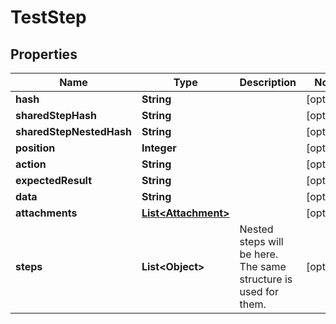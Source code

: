 

# TestStep


## Properties

| Name | Type | Description | Notes |
|------------ | ------------- | ------------- | -------------|
|**hash** | **String** |  |  [optional] |
|**sharedStepHash** | **String** |  |  [optional] |
|**sharedStepNestedHash** | **String** |  |  [optional] |
|**position** | **Integer** |  |  [optional] |
|**action** | **String** |  |  [optional] |
|**expectedResult** | **String** |  |  [optional] |
|**data** | **String** |  |  [optional] |
|**attachments** | [**List&lt;Attachment&gt;**](Attachment.md) |  |  [optional] |
|**steps** | **List&lt;Object&gt;** | Nested steps will be here. The same structure is used for them. |  [optional] |



